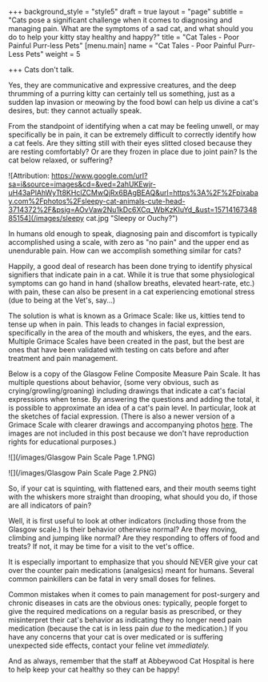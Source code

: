 +++
background_style = "style5"
draft = true
layout = "page"
subtitle = "Cats pose a significant challenge when it comes to diagnosing and managing pain.  What are the symptoms of a sad cat, and what should you do to help your kitty stay healthy and happy?"
title = "Cat Tales - Poor Painful Purr-less Pets"
[menu.main]
name = "Cat Tales - Poor Painful Purr-Less Pets"
weight = 5

+++
Cats don't talk.

Yes, they are communicative and expressive creatures, and the deep thrumming of a purring kitty can certainly tell us something, just as a sudden lap invasion or meowing by the food bowl can help us divine a cat's desires, but: they cannot actually speak.

From the standpoint of identifying when a cat may be feeling unwell, or may specifically be in pain, it can be extremely difficult to correctly identify how a cat feels.  Are they sitting still with their eyes slitted closed because they are resting comfortably?  Or are they frozen in place due to joint pain?  Is the cat below relaxed, or suffering?

![Attribution: https://www.google.com/url?sa=i&source=images&cd=&ved=2ahUKEwjr-uH43aPlAhWyTt8KHclZCMwQjRx6BAgBEAQ&url=https%3A%2F%2Fpixabay.com%2Fphotos%2Fsleepy-cat-animals-cute-head-3714372%2F&psig=AOvVaw2Nu1kDc6XCq_WbKzKIuYd_&ust=1571416734885154](/images/sleepy cat.jpg "Sleepy or Ouchy?")

In humans old enough to speak, diagnosing pain and discomfort is typically accomplished using a scale, with zero as "no pain" and the upper end as unendurable pain.  How can we accomplish something similar for cats?

Happily, a good deal of research has been done trying to identify physical signifiers that indicate pain in a cat.  While it is true that some physiological symptoms can go hand in hand (shallow breaths, elevated heart-rate, etc.) with pain, these can also be present in a cat experiencing emotional stress (due to being at the Vet's, say...)  

The solution is what is known as a Grimace Scale: like us, kitties tend to tense up when in pain.  This leads to changes in facial expression, specifically in the area of the mouth and whiskers, the eyes, and the ears.  Multiple Grimace Scales have been created in the past, but the best are ones that have been validated with testing on cats before and after treatment and pain management.

Below is a copy of the Glasgow Feline Composite Measure Pain Scale.  It has multiple questions about behavior, (some very obvious, such as crying/growling/groaning) including drawings that indicate a cat's facial expressions when tense.  By answering the questions and adding the total, it is possible to approximate an idea of a cat's pain level.  In particular, look at the sketches of facial expression.  (There is also a newer version of a Grimace Scale with clearer drawings and accompanying photos [here](https://www.avma.org/News/JAVMANews/Pages/191001c.aspx "Feline Grimace Scale").  The images are not included in this post because we don't have reproduction rights for educational purposes.)

![](/images/Glasgow Pain Scale Page 1.PNG)

![](/images/Glasgow Pain Scale Page 2.PNG)

So, if your cat is squinting, with flattened ears, and their mouth seems tight with the whiskers more straight than drooping, what should you do, if those are all indicators of pain?  

Well, it is first useful to look at other indicators (including those from the Glasgow scale.)  Is their behavior otherwise normal?  Are they moving, climbing and jumping like normal?  Are they responding to offers of food and treats?  If not, it may be time for a visit to the vet's office.

It is especially important to emphasize that you should NEVER give your cat over the counter pain medications (analgesics) meant for humans.  Several common painkillers can be fatal in very small doses for felines.

Common mistakes when it comes to pain management for post-surgery and chronic diseases in cats are the obvious ones: typically, people forget to give the required medications on a regular basis as prescribed, or they misinterpret their cat's behavior as indicating they no longer need pain medication (because the cat is in less pain _due to_ the medication.)  If you have any concerns that your cat is over medicated or is suffering unexpected side effects, contact your feline vet _immediately._

And as always, remember that the staff at Abbeywood Cat Hospital is here to help keep your cat healthy so they can be happy!
